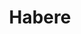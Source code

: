 ---
title: Habere
dateMonthYear: April 2024
description: Prioritize the important things in life through AI powered auto-prioritization of ticktick tasks
type: page
topic: project
link: "https://habere-peach.vercel.app/"
image: "./project-img/habere.jpeg"
---